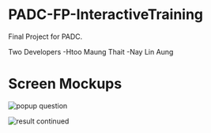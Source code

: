 # PADC-FP-InteractiveTraining
Final Project for PADC.

Two Developers
-Htoo Maung Thait
-Nay Lin Aung

# Screen Mockups
![popup question](https://cloud.githubusercontent.com/assets/6089226/18230108/f727b488-72b7-11e6-832b-e23519a51ed0.png)

![result continued](https://cloud.githubusercontent.com/assets/6089226/18230131/040e97b6-72b8-11e6-8ba9-a38bb6e1054f.png)
